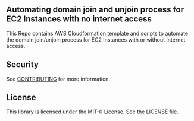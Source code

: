 ## Automating domain join and unjoin process for EC2 Instances with no internet access

This Repo contains AWS Cloudformation template and scripts to automate the domain join/unjoin process for EC2 Instances with or without Internet access.


## Security

See [CONTRIBUTING](CONTRIBUTING.md#security-issue-notifications) for more information.

## License

This library is licensed under the MIT-0 License. See the LICENSE file.

